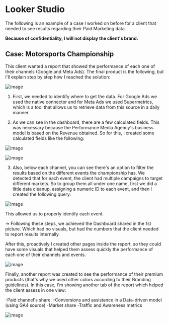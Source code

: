# Looker Studio
The following is an example of a case I worked on before for a client that needed to see results regarding their Paid Marketing data.

**Because of confidentiality, I will not display the client's brand.**

## Case: Motorsports Championship

This client wanted a report that showed the performance of each one of their channels (Google and Meta Ads). The final product is the following, but I'll explain step by step how I reached the solution:

![image](https://github.com/andreszetaeme/Looker_Studio/assets/104032549/ea798aae-7128-415c-b4d2-7b504d6c86cf)

1) First, we needed to identify where to get the data. For Google Ads we used the native connector and for Meta Ads we used Supermetrics, which is a tool that allows us to retrieve data from this source in a daily manner.
   
2) As we can see in the dashboard, there are a few calculated fields. This was necessary because the Performance Media Agency's business model is based on the Revenue obtained. So for this, I created some calculated fields like the following:

 ![image](https://github.com/andreszetaeme/Looker_Studio/assets/104032549/42791c92-7bdf-4141-88e6-8cde0bc5dcb5)

 ![image](https://github.com/andreszetaeme/Looker_Studio/assets/104032549/d3973b0e-339d-4d81-9a95-396e857704ee)

3) Also, below each channel, you can see there's an option to filter the results based on the different events the championship has. We detected that for each event, the client had multiple campaigns to target different markets. So to group them all under one name, first we did a little data cleanup, assigning a numeric ID to each event, and then I created the following query:

![image](https://github.com/andreszetaeme/Looker_Studio/assets/104032549/a6c6243a-6dbd-435d-a1e6-12a18f41d770)

This allowed us to properly identify each event.

-> Following these steps, we achieved the Dashboard shared in the 1st picture. Which had no visuals, but had the numbers that the client needed to report results internally.

After this, proactively I created other pages inside the report, so they could have some visuals that helped them assess quickly the performance of each one of their channels and events.

![image](https://github.com/andreszetaeme/Looker_Studio/assets/104032549/da7ac4f0-4827-40fc-a9be-c336e290d998)

Finally, another report was created to see the performance of their premium products (that's why we used other colors according to their Branding guidelines). 
In this case, I'm showing another tab of the report which helped the client assess in one view:

-Paid channel's share.
-Conversions and assistance in a Data-driven model (using GA4 source)
-Market share
-Traffic and Awareness metrics

![image](https://github.com/andreszetaeme/Looker_Studio/assets/104032549/237e9efc-6084-43f8-a397-ac616bb6db6e)



